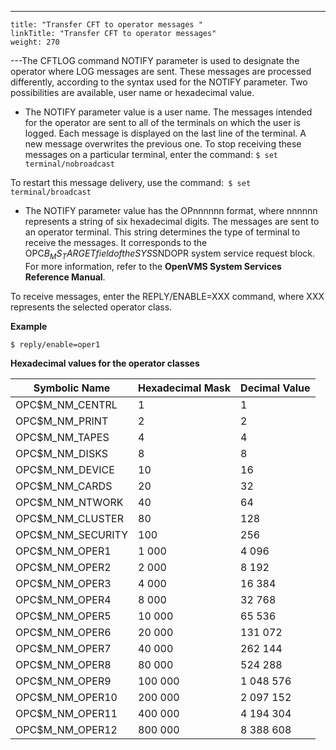 ---
    title: "Transfer CFT to operator messages "
    linkTitle: "Transfer CFT to operator messages"
    weight: 270
---The CFTLOG command NOTIFY parameter is used to designate the operator where LOG messages are sent. These messages are processed differently, according to the syntax used for the NOTIFY parameter. Two possibilities are available, user name or hexadecimal value.

- The NOTIFY parameter value is a user name. The messages intended for the operator are sent to all of the terminals on which the user is logged. Each message is displayed on the last line of the terminal. A new message overwrites the previous one. To stop receiving these messages on a particular terminal, enter the command: `$ set terminal/nobroadcast`

To restart this message delivery, use the command:` $ set terminal/broadcast`

- The NOTIFY parameter value has the OPnnnnnn format, where nnnnnn represents a string of six hexadecimal digits. The messages are sent to an operator terminal. This string determines the type of terminal to receive the messages. It corresponds to the OPC$B_MS_TARGET field of the SYS$SNDOPR system service request block. For more information, refer to the **OpenVMS System Services Reference Manual**.

To receive messages, enter the REPLY/ENABLE=XXX command, where XXX represents the selected operator class.

**Example**

```
$ reply/enable=oper1
```

**Hexadecimal values for the operator classes**


| Symbolic Name  | Hexadecimal Mask  | Decimal Value  |
| --- | --- | --- |
| OPC$M_NM_CENTRL | 1 | 1 |
| OPC$M_NM_PRINT | 2 | 2 |
| OPC$M_NM_TAPES | 4 | 4 |
| OPC$M_NM_DISKS | 8 | 8 |
| OPC$M_NM_DEVICE | 10 | 16 |
| OPC$M_NM_CARDS | 20 | 32 |
| OPC$M_NM_NTWORK | 40 | 64 |
| OPC$M_NM_CLUSTER | 80 | 128 |
| OPC$M_NM_SECURITY | 100 | 256 |
| OPC$M_NM_OPER1 | 1 000 | 4 096 |
| OPC$M_NM_OPER2 | 2 000 | 8 192 |
| OPC$M_NM_OPER3 | 4 000 | 16 384 |
| OPC$M_NM_OPER4 | 8 000 | 32 768 |
| OPC$M_NM_OPER5 | 10 000 | 65 536 |
| OPC$M_NM_OPER6 | 20 000 | 131 072 |
| OPC$M_NM_OPER7 | 40 000 | 262 144 |
| OPC$M_NM_OPER8 | 80 000 | 524 288 |
| OPC$M_NM_OPER9 | 100 000 | 1 048 576 |
| OPC$M_NM_OPER10 | 200 000 | 2 097 152 |
| OPC$M_NM_OPER11 | 400 000 | 4 194 304 |
| OPC$M_NM_OPER12 | 800 000 | 8 388 608 |

